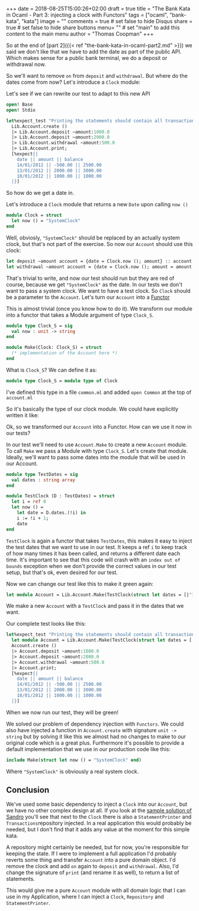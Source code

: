 +++
date = 2018-08-25T15:00:26+02:00
draft = true
title = "The Bank Kata in Ocaml - Part 3: injecting a clock with Functors"
tags = ["ocaml", "bank-kata", "kata"]
image = ""
comments = true	# set false to hide Disqus
share = true	# set false to hide share buttons
menu= ""		# set "main" to add this content to the main menu
author = "Thomas Coopman"
+++

So at the end of [part 2]({{< ref "the-bank-kata-in-ocaml-part2.md" >}}) we said we don't like that we have to add the date as part of the public API. Which makes sense for a public bank terminal, we do a deposit or withdrawal now.

So we'll want to remove `on` from `deposit` and `withdrawal`. But where do the dates come from now?
Let's introduce a `Clock` module:

Let's see if we can rewrite our test to adapt to this new API

```ocaml
open! Base
open! Stdio

let%expect_test "Printing the statements should contain all transactions" =
  Lib.Account.create ()
  |> Lib.Account.deposit ~amount:1000.0
  |> Lib.Account.deposit ~amount:2000.0
  |> Lib.Account.withdrawal ~amount:500.0
  |> Lib.Account.print;
  [%expect{|
    date || amount || balance
    14/01/2012 || -500.00 || 2500.00
    13/01/2012 || 2000.00 || 3000.00
    10/01/2012 || 1000.00 || 1000.00
  |}]
```

So how do we get a date in.

Let's introduce a `Clock` module that returns a new `Date` upon calling `now ()`

```ocaml
module Clock = struct
  let now () = "SystemClock"
end
```

Well, obviosly, `"SystemClock"` should be replaced by an actually system clock, but that's not part of the exercise. So now our `Account` should use this clock:

```ocaml
let deposit ~amount account = {date = Clock.now (); amount} :: account
let withdrawal ~amount account = {date = Clock.now (); amount = amount *. -1.} :: account
```

That's trivial to write, and now our test should run but they are red of course, because we get `"SystemClock"` as the date. In our tests we don't want to pass a system clock. We want to have a test clock. So `Clock` should be a parameter to the `Account`. Let's turn our `Account` into a [Functor](https://dev.realworldocaml.org/functors.html)

This is almost trivial (once you know how to do it). We transform our module into a functor that takes a Module argument of type `Clock_S`.

```ocaml
module type Clock_S = sig
  val now : unit -> string
end

module Make(Clock: Clock_S) = struct
  (* implementation of the Account here *)
end
```

What is `Clock_S`? We can define it as:

```ocaml
module type Clock_S = module type of Clock
```

I've defined this type in a file `common.ml` and added `open Common` at the top of `account.ml`

So it's basically the type of our clock module. We could have explicitly written it like:

Ok, so we transformed our `Account` into a Functor. How can we use it now in our tests?

In our test we'll need to use `Account.Make` to create a new `Account` module. To call `Make` we pass a Module with type `Clock_S`.
Let's create that module. Ideally, we'll want to pass some dates into the module that will be used in our Account.

```ocaml
module type TestDates = sig
  val dates : string array
end

module TestClock (D : TestDates) = struct
  let i = ref 0
  let now () =
    let date = D.dates.(!i) in
    i := !i + 1;
    date
end
```

`TestClock` is again a functor that takes `TestDates`, this makes it easy to inject the test dates that we want to use in our test.
It keeps a ref `i` to keep track of how many times it has been called, and returns a different date each time. It's important to see that this code will crash with an `index out of bounds` exception when we don't provide the correct values in our test setup, but that's ok, even desired for our test.

Now we can change our test like this to make it green again:

```ocaml
let module Account = Lib.Account.Make(TestClock(struct let dates = [|"10/01/2012"; "13/01/2012"; "14/01/2012"|] end)) in
```

We make a new `Account` with a `TestClock` and pass it in the dates that we want.

Our complete test looks like this:

```ocaml
let%expect_test "Printing the statements should contain all transactions" =
  let module Account = Lib.Account.Make(TestClock(struct let dates = [|"10/01/2012"; "13/01/2012"; "14/01/2012"|] end)) in
  Account.create ()
  |> Account.deposit ~amount:1000.0
  |> Account.deposit ~amount:2000.0
  |> Account.withdrawal ~amount:500.0
  |> Account.print;
  [%expect{|
    date || amount || balance
    14/01/2012 || -500.00 || 2500.00
    13/01/2012 || 2000.00 || 3000.00
    10/01/2012 || 1000.00 || 1000.00
  |}]
```

When we now run our test, they will be green!

We solved our problem of dependency injection with `Functors`. We could also have injected a function in `Account.create` with signature `unit -> string` but by solving it like this we almost had no changes to make to our original code which is a great plus.
Furthermore it's possible to provide a default implementation that we use in our production code like this:

```ocaml
include Make(struct let now () = "SystemClock" end)
```

Where `"SystemClock"` is obviously a real system clock.

## Conclusion

We've used some basic dependency to inject a `Clock` into our `Account`, but we have no other complex design at all.
If you look at the [sample solution of Sandro](https://github.com/sandromancuso/bank-kata-outsidein-screencast/blob/master/src/main/java/com/codurance/Account.java) you'll see that next to the `Clock` there is also a `StatementPrinter` and `Transactions`repository injected. In a real application this would probably be needed, but I don't find that it adds any value at the moment for this simple kata.

A repository might certainly be needed, but for now, you're responsible for keeping the state. If I were to implement a full application I'd probably reverts some thing and transfer `Account` into a pure domain object. I'd remove the clock and add `on` again to `deposit` and `withdrawal`. Also, I'd change the signature of `print` (and rename it as well), to return a list of statements.

This would give me a pure `Account` module with all domain logic that I can use in my Application, where I can inject a `Clock`, `Repository` and `StatementPrinter`.

